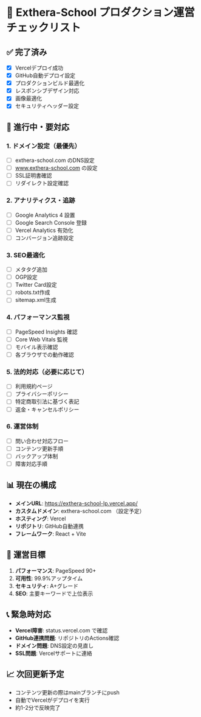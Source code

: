 # 🚀 Exthera-School プロダクション運営チェックリスト

## ✅ 完了済み
- [x] Vercelデプロイ成功
- [x] GitHub自動デプロイ設定
- [x] プロダクションビルド最適化
- [x] レスポンシブデザイン対応
- [x] 画像最適化
- [x] セキュリティヘッダー設定

## 🔄 進行中・要対応

### 1. ドメイン設定（最優先）
- [ ] exthera-school.com のDNS設定
- [ ] www.exthera-school.com の設定
- [ ] SSL証明書確認
- [ ] リダイレクト設定確認

### 2. アナリティクス・追跡
- [ ] Google Analytics 4 設置
- [ ] Google Search Console 登録
- [ ] Vercel Analytics 有効化
- [ ] コンバージョン追跡設定

### 3. SEO最適化
- [ ] メタタグ追加
- [ ] OGP設定
- [ ] Twitter Card設定
- [ ] robots.txt作成
- [ ] sitemap.xml生成

### 4. パフォーマンス監視
- [ ] PageSpeed Insights 確認
- [ ] Core Web Vitals 監視
- [ ] モバイル表示確認
- [ ] 各ブラウザでの動作確認

### 5. 法的対応（必要に応じて）
- [ ] 利用規約ページ
- [ ] プライバシーポリシー
- [ ] 特定商取引法に基づく表記
- [ ] 返金・キャンセルポリシー

### 6. 運営体制
- [ ] 問い合わせ対応フロー
- [ ] コンテンツ更新手順
- [ ] バックアップ体制
- [ ] 障害対応手順

## 📊 現在の構成
- **メインURL**: https://exthera-school-lp.vercel.app/
- **カスタムドメイン**: exthera-school.com （設定予定）
- **ホスティング**: Vercel
- **リポジトリ**: GitHub自動連携
- **フレームワーク**: React + Vite

## 🎯 運営目標
1. **パフォーマンス**: PageSpeed 90+
2. **可用性**: 99.9%アップタイム
3. **セキュリティ**: A+グレード
4. **SEO**: 主要キーワードで上位表示

## 📞 緊急時対応
- **Vercel障害**: status.vercel.com で確認
- **GitHub連携問題**: リポジトリのActions確認
- **ドメイン問題**: DNS設定の見直し
- **SSL問題**: Vercelサポートに連絡

## 📈 次回更新予定
- コンテンツ更新の際はmainブランチにpush
- 自動でVercelがデプロイを実行
- 約1-2分で反映完了